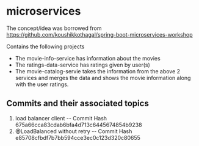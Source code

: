 <!-- https://docs.github.com/en/github/writing-on-github/getting-started-with-writing-and-formatting-on-github/basic-writing-and-formatting-syntax#hiding-content-with-comments -->
# microservices
The concept/idea was borrowed from https://github.com/koushikkothagal/spring-boot-microservices-workshop

Contains the following projects
- The movie-info-service has information about the movies
- The ratings-data-service has ratings given by user(s)
- The movie-catalog-servie takes the information from the above 2 services and merges the data and shows the movie information along with the user ratings.

Commits and their associated topics
-----------------------------------
1. load balancer client 			-- Commit Hash 675a66cca83cdab6bfa4d713c6445674854b9238
2. @LoadBalanced without retry		-- Commit Hash e85708cfbdf7b7bb594cce3ec0c123d320c80655
